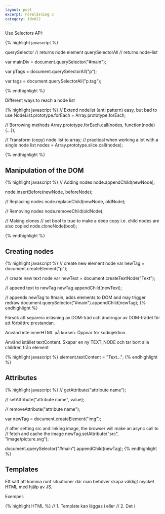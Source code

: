 ```yaml
---
layout: post
excerpt: Föreläsning 3
category: 1dv022
---
```


Use Selectors API:


{% highlight javascript %}

querySelector // returns node element
querySelectorAll // returns node-list

var mainDiv = document.querySelector("#main");

var pTags = document.querySelectorAll("p");

var tags = document.querySelectorAll("p.tag");

{% endhighlight %}


Different ways to reach a node list

{% highlight javascript %}
// Extend nodelist (anti pattern) easy, but bad to use
NodeList.prototype.forEach = Array.prototype.forEach;

// Borrowing methods
Array.prototype.forEach.call(nodes, function(node){...});

// Transform (copy) node list to array;
// practical when working a lot with a single node list
nodes = Array.prototype.slice.call(nodes);

{% endhighlight %}


## Manipulation of the DOM

{% highlight javascript %}
// Adding nodes
node.appendChild(newNode);

node.insertBefore(newNode, beforeNode);

// Replacing nodes
node.replaceChild(newNode, oldNode);

// Removing nodes
node.removeChild(oldNode);

// Making clones
// set bool to true to make a deep copy i.e. child nodes are also copied
node.cloneNode(bool);

{% endhighlight %}

## Creating nodes

{% highlight javascript %}
// create new element node
var newTag = document.createElement("p");

// create new text node
var newText = document.createTextNode("Text");

// append text to newTag
newTag.appendChild(newText);

// appends newTag to #main, adds elements to DOM and may trigger redraw
document.querySelector("#main").appendChild(newTag);
{% endhighlight %}

Försök att separera inläsning av DOM-träd och ändringar av DOM-trädet för att förbättre prestandan.

Använd inte innerHTML på kursen. Öppnar för kodinjektion.

Använd istället textContent. Skapar en ny TEXT_NODE och tar bort alla children från element

{% highlight javascript %}
element.textContent = "Text...";
{% endhighlight %}

## Attributes

{% highlight javascript %}
// getAttribute("attribute name");

// setAttribute("attribute name", value);

// removeAttribute("attribute name");

var newTag = document.createElement("img");

// after setting src and linking image, the browser will make an async call to
// fetch and cache the image
newTag.setAttribute("src", "image/picture.svg");

document.querySelector("#main").appendChild(newTag);
{% endhighlight %}

## Templates

Ett sätt att komma runt situationer där man behöver skapa väldigt mycket HTML
med hjälp av JS.

Exempel:

{% highlight HTML %}
// 1. Template kan läggas i <head> eller <body>
// 2. Det i <template> kommer att ignoreras av renderingsmotorn.
<template id="post-template">
    <p class="post">
        <ul>
            <li class="active">
                <a href="#">The first link</a>
            </li>
            <li>
                <a href="#">The second link</a>
            </li>
        </ul>
    </p>
</template>
{% endhighlight %}
{% highlight javascript %}
// hämta template med selector
var template = document.querySelector("#post-template");
// hämta content från template och importera referens till dokumentet
// true == deep copy
var clone = document.importNode(template.content, true);
// appenda till body, uppdatera DOM och repaint
document.querySelector("body").appendChild(clone);
{% endhighlight %}

##Event

Anti-pattern:
{% highlight HTML %}
<a href="page.html" onclick="doSomething();">The link</a>
{% endhighlight %}

###Add event listeners

"When this happens, do that"
{% highlight javascript %}
var a = document.querySelector("#theatag");

a.addEventListener("click", buttonClicked);

function buttonClicked(event) {
console.log("You clicked the link");
};
{% endhighlight %}

eller

{% highlight javascript %}
var a = document.querySelector("#theatag");

a.addEventListener("click", function(event){
    console.log("You clicked the link");
});
{% endhighlight %}

###Remove event listener

{% highlight javascript %}
var a = document.querySelector("#theatag");

// note the named function expression
a.addEventListener("click", function buttonClicked(event) {
    console.log("You can only click me once");

    // both event and reference must be specified
    a.removeEventListener("click", buttonClicked);
};
{% endhighlight %}

Capture/bubble:

Webläsaren söker efter event genom hela trädet, tills det når den targetade tagen (capture)
och fortsätter leta hela vägen tillbaka till start (bubble).

{% highlight javascript %}
// fortsätt inte leta efter första träff vid bubble
event.stopPropagation();
{% endhighlight%}

{% highlight javascript %}
// "true" i slutet av addEventListener betyder "ta hand om event vid capture istf bubble"
p.addEventListener("click", function(event) {
    console.log("blaa");
}, true);

{% endhighlight %}

###What triggered the event?

Inside an event handler **this** will reference the element which triggered the event

{% highlight javascript %}
var a = document.querySelector("#atag");

a.addEventListener("click", function(event) {
    a === this; // true
    a === event.target; // true
    this === event.target; // true
});
{% endhighlight %}

####Closures can cause headache
{% highlight HTML %}
<div id="links">
    <a href="#">The first link</a>
    <a href="#">The second link</a>
    <a href="#">The third link</a>
    <a href="#">The fourth link</a>
</div>
{% endhighlight %}

{% highlight javascript %}
var aTags = document.querySelectorAll("#links a");

// The issue: when the function returns, i is set to 4
for (var i = 0; i < aTags.length; i++) {
    aTags[i].addEventListener("click", function(event){
    console.log("Clicked link", i); //4
    console.log(this.textContent); // correct
    console.log(event.target.textContent); // Correct
    });
}
{% endhighlight %}

####Solution
{% highlight javascript %}
var aTags = document.querySelectorAll("#links a");

// fixes the problem, however, it creates 2 anonymous functions for each
// eventListener, which could use up a lot of RAM.
Array.prototype.forEach.call(aTags, function(a){
    a.addEventListener("click", function(event){
        console.log(a.textContent); // correct
        console.log(this.textContent); // correct
        console.log(event.target.textContent); // Correct
    });
});
{% endhighlight %}

##Event delegation
Add one listener instead of four

{% highlight HTML %}
<div id="links">
    <a href="#">The first link</a>
    <a href="#">The second link</a>
    <a href="#">The third link</a>
    <a href="#">The fourth link</a>
</div>
{% endhighlight %}
{% highlight javascript %}
var div = document.querySelectorAll("#links");

// Instead of capturing events on each a tag, capture event when it bubbles up to the div
div.addEventListener("click", function(event){
    console.log(this.textContent); // "The first link", "The second.."

    // event.target gives the current node
    console.log(event.target.textContent); // "The first link"

    this === div; // true
    this === event.currentTarget; // true
});
{% endhighlight %}

##.bind()

Se mer vid behov

##Stop the default action
Gör vad det låter som.
{% highlight javascript %}
var a = document.querySelector("#atag");

a.addEventListener("click", function(event){
    console.log("Don't activate link")
    event.preventDefault();
});
{% endhighlight %}
Alternativt kan lyssnaren return false.


##Timers

Timeout:
{% highlight javascript %}
var timer = setTimeout(function(){
    console.log("At least 3 seconds passed...");
}, 3000);

// later...
clearTimeout(timer);
{% endhighlight %}

Interval:
{% highlight javascript %}
var timer = setInterval(function(){
    console.log("At least 3 seconds passed...");
}, 3000);

// later..
clearInterval(timer);
{% endhighlight %}
